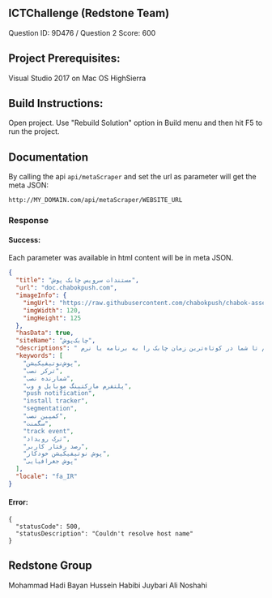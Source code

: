 ## ICTChallenge (Redstone Team)
Question ID: 9D476 / Question 2
Score: 600

## Project Prerequisites:
Visual Studio 2017 on Mac OS HighSierra

## Build Instructions:
Open project. Use "Rebuild Solution" option in Build menu and then hit F5 to run the project.

## Documentation 

By calling the api `api/metaScraper` and set the url as parameter will get the meta JSON:

```
http://MY_DOMAIN.com/api/metaScraper/WEBSITE_URL
```

### Response

#### Success: 

Each parameter was available in html content will be in meta JSON.

``` json
{
  "title": "مستندات سرویس چابک پوش",
  "url": "doc.chabokpush.com",
  "imageInfo": {
    "imgUrl": "https://raw.githubusercontent.com/chabokpush/chabok-assets/master/chaboklogoblue.png",
    "imgWidth": 120,
    "imgHeight": 125
  },
  "hasData": true,
  "siteName": "چابک‌پوش",
  "descriptions": " پلتفرم‌ها پیاده سازی راحت بر روی هر پلتفرمیچابک روی هر پلتفرمی قابل استفاده استما برای هر پلتفرم راهنمای کاملی ایجاد کرده‌ایم تا شما در کوتاه‌ترین زمان چابک را به برنامه یا نرم‌...",
  "keywords": [
    "پوش‌نوتیفیکیشن",
    "ترکر نصب",
    "شمارنده نصب",
    "پلتفرم مارکتینگ موبایل و وب",
    "push notification",
    "install tracker",
    "segmentation",
    "کمپین نصب",
    "سگمنت",
    "track event",
    "ترک رویداد",
    "رصد رفتار کاربر",
    "پوش نوتیفیکیشن خودکار",
    "پوش جغرافیایی"
  ],
  "locale": "fa_IR"
}
```

#### Error: 

```
{
  "statusCode": 500,
  "statusDescription": "Couldn't resolve host name"
}
```

## Redstone Group
Mohammad Hadi Bayan
Hussein Habibi Juybari
Ali Noshahi
